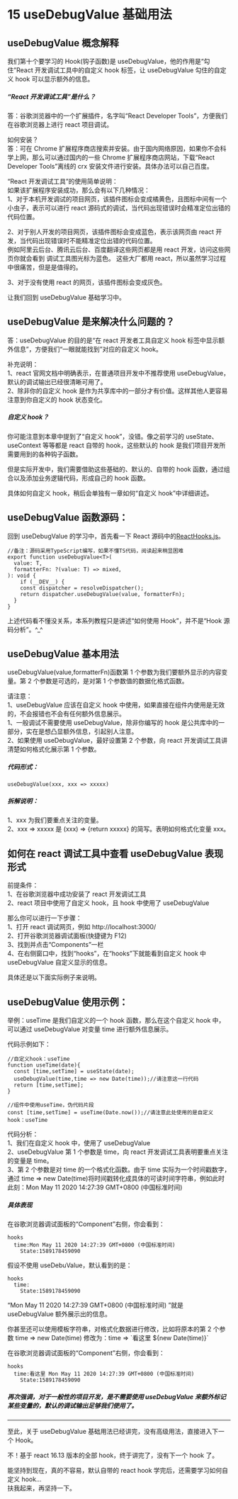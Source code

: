 # 15 useDebugValue 基础用法

## useDebugValue 概念解释

我们第十个要学习的 Hook(钩子函数)是 useDebugValue，他的作用是“勾住”React 开发调试工具中的自定义 hook 标签，让 useDebugValue 勾住的自定义 hook 可以显示额外的信息。

##### “React 开发调试工具”是什么？

答：谷歌浏览器中的一个扩展插件，名字叫“React Developer Tools”，方便我们在谷歌浏览器上进行 react 项目调试。

如何安装？  
答：可在 Chrome 扩展程序商店搜索并安装。由于国内网络原因，如果你不会科学上网，那么可以通过国内的一些 Chrome 扩展程序商店网站，下载“React Developer Tools”离线的 crx 安装文件进行安装。具体办法可以自己百度。

“React 开发调试工具”的使用简单说明：  
如果该扩展程序安装成功，那么会有以下几种情况：  
1、对于本机开发调试的项目网页，该插件图标会变成橘黄色，且图标中间有一个小虫子，表示可以进行 react 源码式的调试，当代码出现错误时会精准定位出错的代码位置。

2、对于别人开发的项目网页，该插件图标会变成蓝色，表示该网页由 react 开发，当代码出现错误时不能精准定位出错的代码位置。  
例如阿里云后台、腾讯云后台、百度翻译这些网页都是用 react 开发，访问这些网页你就会看到 调试工具图光标为蓝色。 这些大厂都用 react，所以虽然学习过程中很痛苦，但是是值得的。

3、对于没有使用 react 的网页，该插件图标会变成灰色。

让我们回到 useDebugValue 基础学习中。

## useDebugValue 是来解决什么问题的？

答：useDebugValue 的目的是“在 react 开发者工具自定义 hook 标签中显示额外信息”，方便我们“一眼就能找到”对应的自定义 hook。

补充说明：  
1、react 官网文档中明确表示，在普通项目开发中不推荐使用 useDebugValue，默认的调试输出已经很清晰可用了。  
2、除非你的自定义 hook 是作为共享库中的一部分才有价值。这样其他人更容易注意到你自定义的 hook 状态变化。

##### 自定义 hook？

你可能注意到本章中提到了“自定义 hook”，没错。像之前学习的 useState、useContext 等等都是 react 自带的 hook，这些默认的 hook 是我们项目开发所需要用到的各种钩子函数。

但是实际开发中，我们需要借助这些基础的、默认的、自带的 hook 函数，通过组合以及添加业务逻辑代码，形成自己的 hook 函数。

具体如何自定义 hook，稍后会单独有一章如何“自定义 hook”中详细讲述。

## useDebugValue 函数源码：

回到 useDebugValue 的学习中，首先看一下 React 源码中的[ReactHooks.js](https://github.com/facebook/react/blob/master/packages/react/src/ReactHooks.js)。

    //备注：源码采用TypeScript编写，如果不懂TS代码，阅读起来稍显困难
    export function useDebugValue<T>(
      value: T,
      formatterFn: ?(value: T) => mixed,
    ): void {
        if (__DEV__) {
        const dispatcher = resolveDispatcher();
        return dispatcher.useDebugValue(value, formatterFn);
      }
    }

上述代码看不懂没关系，本系列教程只是讲述“如何使用 Hook”，并不是“Hook 源码分析”。^\_^

## useDebugValue 基本用法

useDebugValue(value,formatterFn)函数第 1 个参数为我们要额外显示的内容变量。第 2 个参数是可选的，是对第 1 个参数值的数据化格式函数。

请注意：  
1、useDebugValue 应该在自定义 hook 中使用，如果直接在组件内使用是无效的，不会报错也不会有任何额外信息展示。  
1、一般调试不需要使用 useDebugValue，除非你编写的 hook 是公共库中的一部分，实在是想凸显额外信息，引起别人注意。  
2、如果使用 useDebugValue，最好设置第 2 个参数，向 react 开发调试工具讲清楚如何格式化展示第 1 个参数。

##### 代码形式：

    useDebugValue(xxx, xxx => xxxxx)

##### 拆解说明：

1、xxx 为我们要重点关注的变量。  
2、xxx => xxxxx 是 (xxx) => {return xxxxx} 的简写。表明如何格式化变量 xxx。

## 如何在 react 调试工具中查看 useDebugValue 表现形式

前提条件：  
1、在谷歌浏览器中成功安装了 react 开发调试工具  
2、react 项目中使用了自定义 hook，且 hook 中使用了 useDebugValue

那么你可以进行一下步骤：  
1、打开 react 调试网页，例如 http://localhost:3000/  
2、打开谷歌浏览器调试面板(快捷键为 F12)  
3、找到并点击“Components”一栏  
4、在右侧窗口中，找到“hooks”，在“hooks”下就能看到自定义 hook 中 useDebugValue 自定义显示的信息。

具体还是以下面实际例子来说明。

## useDebugValue 使用示例：

举例：useTime 是我们自定义的一个 hook 函数，那么在这个自定义 hook 中，可以通过 useDebugValue 对变量 time 进行额外信息展示。

代码示例如下：

    //自定义hook：useTime
    function useTime(date){
      const [time,setTime] = useState(date);
      useDebugValue(time,time => new Date(time));//请注意这一行代码
      return [time,setTime];
    }

    //组件中使用useTime，伪代码片段
    const [time,setTime] = useTime(Date.now());//请注意此处使用的是自定义hook：useTime

代码分析：  
1、我们在自定义 hook 中，使用了 useDebugValue  
2、useDebugValue 第 1 个参数是 time，向 react 开发调试工具表明要重点关注的变量是 time。  
3、第 2 个参数是对 time 的一个格式化函数。由于 time 实际为一个时间戳数字，通过 time => new Date(time)将时间戳转化成具体的可读时间字符串，例如此时此刻：Mon May 11 2020 14:27:39 GMT+0800 (中国标准时间)

##### 具体表现

在谷歌浏览器调试面板的“Component”右侧，你会看到：

    hooks
      time:Mon May 11 2020 14:27:39 GMT+0800 (中国标准时间)
        State:1589178459090

假设不使用 useDebuValue，默认看到的是：

    hooks
      time:
        State:1589178459090

“Mon May 11 2020 14:27:39 GMT+0800 (中国标准时间) ”就是 useDebugValue 额外展示出的信息。

你甚至还可以使用模板字符串，对格式化数据进行修改，比如将原本的第 2 个参数 time => new Date(time) 修改为：time => \`看这里 ${new Date(time)}\`

在谷歌浏览器调试面板的“Component”右侧，你会看到：

    hooks
      time:看这里 Mon May 11 2020 14:27:39 GMT+0800 (中国标准时间)
        State:1589178459090

##### 再次强调，对于一般性的项目开发，是不需要使用 useDebugValue 来额外标记某些变量的，默认的调试输出足够我们使用了。

---

至此，关于 useDebugValue 基础用法已经讲完，没有高级用法，直接进入下一个 Hook。

不！基于 react 16.13 版本的全部 hook，终于讲完了，没有下一个 hook 了。

能坚持到现在，真的不容易，默认自带的 react hook 学完后，还需要学习如何自定义 hook...  
扶我起来，再坚持一下。
